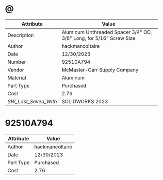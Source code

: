 # @
| Attribute | Value |
| ---  | ---     |
| Description | Aluminum Unthreaded Spacer 3/4&quot; OD, 3/8&quot; Long, for 5/16&quot; Screw Size |
| Author | hackmancoltaire |
| Date | 12/30/2023 |
| Number | 92510A794 |
| Vendor | McMaster-Carr Supply Company |
| Material | Aluminum |
| Part Type | Purchased |
| Cost | 2.76 |
| _SW_Last_Saved_With_ | SOLIDWORKS 2023 |
# 92510A794
| Attribute | Value |
| ---  | ---     |
| Author | hackmancoltaire |
| Date | 12/30/2023 |
| Part Type | Purchased |
| Cost | 2.76 |
